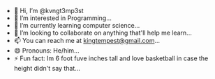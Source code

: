 - 👋 Hi, I’m @kvngt3mp3st
- 👀 I’m interested in Programming...
- 🌱 I’m currently learning computer science...
- 💞️ I’m looking to collaborate on anything that'll help me learn...
- 📫 You can reach me at kingtempest@gmail.com...
- 😄 Pronouns: He/him...
- ⚡ Fun fact: Im 6 foot fuve inches tall and love basketball in case the height didn't say that...

<!---
kvngt3mp3st/kvngt3mp3st is a ✨ special ✨ repository because its `README.md` (this file) appears on your GitHub profile.
You can click the Preview link to take a look at your changes.
--->
